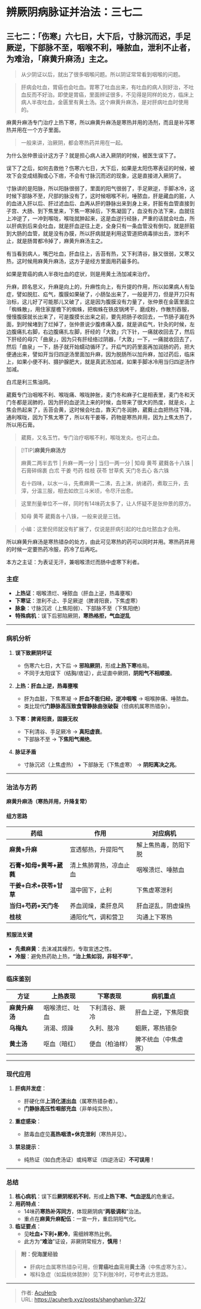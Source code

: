 # 辨厥阴病脉证并治法：三七二


## 三七二：「伤寒」六七日，大下后，寸脉沉而迟，手足厥逆，下部脉不至，咽喉不利，唾脓血，泄利不止者，为难治，「麻黄升麻汤」主之。

<!--more-->

> 从少阴证以后，就出了很多咽喉问题。所以阴证常常看到咽喉的问题。

> 肝病会吐血，胃癌也会吐血。胃寒了吐血出来，有吐血的病人则好治，不吐血反而不好治。即使是胃癌，里面辨证很多，不见得是同样的处方，临床上病人半夜吐血，金匮里有黄土汤。这个麻黄升麻汤，是对肝病吐血时使用的。

麻黄升麻汤专门治疗上热下寒，所以麻黄升麻汤是寒热并用的汤剂，而且是补泻寒热并用在一个方子里面。

> 一般来讲，治厥阴，都会寒热药并用在一起。

为什么张仲景设计这方子？就是担心病人进入厥阴的时候，被医生误下了。

误下了之后，如何去救他？伤寒六七日，大下后，如果是太阳伤寒表证的时候，被攻下会变成结胸或心下痞，不会有寸脉沉而迟的现象，这是直接进入厥阴了。

寸脉讲的是阳脉，所以阳脉很弱了，里面的阳气很弱了，手足厥逆，手脚冰冷，这时候下部脉不至，尺部的脉没有了，这时候咽喉不利，唾脓血，肝是藏血的脏，人的血进入肝以后、肝过滤血后、血再从肝的静脉出来到身上来，肝脏有血管直接到子宫、大肠、到下焦里来，下焦一寒掉后，下焦凝固了，血没有办法下来，血就往上冲逆了，一冲到喉咙，喉咙就肿起来，这是血逆行经脉，严重的话就会吐血，所以肝病到后来会吐血，就是肝血逆往上走，全身只有一条血管没有倒勾，就是肝脏到大肠的血管，就是没有办膜，所以肝病就是利用这管道把病毒排出去，泄利不止，就是肠胃都冷掉了，麻黄升麻汤主之。

有当看到病人，嘴巴吐血，肝血往上，舌苔有热，又下利清谷，脉又很弱，又寒又热，这时候用麻黄升麻汤，这方子是经方里面用药最多的。

如果是胃癌的病人半夜吐血的症状，则是用黄土汤加减来治疗。

升麻，顾名思义，升麻是向上的，升麻性向上，有升提的作用，所以如果病人有坠症，譬如脱肛、疝气，腹膜如果破了，小肠坠出来了，一般是开刀，但是开刀只有治标，这儿好了可能那儿又破了，这是因为腹膜没有力量了，张仲景在金匮里面立「蜘蛛散」，用住家屋檐下的蜘蛛，把蜘蛛在铁皮锅烤干，磨成粉，作散剂吞服，慢慢腹膜就长出来了，可是腹摸长出来之前，要先把肠子收回去，一节肠子漏在外面，到时候堵到了烂掉了，张仲景说少腹疼痛入腹，就是讲疝气，针灸的时候，左边腹痛扎右脚，右边腹痛扎左脚，肝经的「大敦」穴下针，一痛就收回去了，然后下肝经的母穴「曲泉」，因为只有肝经络过阴器，「大敦」一下，一痛就收回去了，然后「曲泉」一下，肠子就开始蠕动循环了。开疝气的药里面再加润肠的药，把大便通出来，譬如开当归四逆汤里面加升麻，因为脱肠所以加升麻，加过药后，临床上，如果小便不利、摄护腺肥大，就是真武汤加减，如果手脚冰冷用当归四逆汤作加减。

白朮是利三焦油网。

葳蕤专门治咽喉不利、喉咙痛、喉咙肿胀，麦门冬和麻子仁是相表里，麦门冬和天门冬都是润肺的，因为肝的血逆流上来的时候，血带来了很大的热度，就是炎，上焦会热起来了，舌苔会黄，这时候会吐血，靠天门冬润肺，葳蕤止血把热往下降，通利喉咙，因为下焦太寒了，所以有干姜等，药物是寒热并用，因为上焦太热了，所以用石膏。

> 葳蕤，又名玉竹。专门治疗咽喉不利，喉咙发炎。也可止血。

> [!TIP]**麻黄升麻汤方**
>
> 麻黄二两半去节 | 升麻一两一分 | 当归一两一分 | 知母 黄芩 葳蕤各十八铢 | 石膏碎绵裹 白朮 干姜 芍药 桂枝 茯苓 甘草炙 天门冬去心 各六铢
>
> 右十四味，以水一斗，先煮麻黄一二沸，去上沫，纳诸药，煮取三升，去滓，分温三服，相去如炊三斗米顷，令尽汗出愈。

> 这里剂量单位不一样，同时有14味药太多了，让人怀疑不是张仲景的原方。

> 知母 黄芩 葳蕤各十八铢，一般来说是三钱。

> 小编：这里倪师就没有扩展了，仅说是肝病引起的吐血吐脓血才会用。

所以麻黄升麻汤是寒热错杂的处方，由此可见寒热的药可以同时并用。寒热药并用的时候一定要热药冷服，药冷了后再吃。

本方之主证：为表证无汗，兼咽喉溃烂而肠中虚寒下利者。

### **主症**  
- **上热证**：咽喉溃烂、唾脓血（肝血上逆，热毒壅喉）  
- **下寒证**：泄利不止、手足厥逆（脾肾阳衰，下焦虚寒）  
- **脉象**：寸脉沉迟（上焦阳弱）、下部脉不至（下焦阳绝）  
- **特殊病机**：误下后邪陷厥阴，**寒热格拒，气血逆乱**  

---

### **病机分析**  
1. **误下致厥阴坏证**  
   - 伤寒六七日，大下后 → **邪陷厥阴**，形成**上热下寒**格局。  
   - 不同于太阳误下（结胸/痞证），此证直中厥阴，**阴阳气不相顺接**。  

2. **上热：肝血上逆，热毒壅喉**  
   - 肝为血脏，下焦寒凝 → **肝血不能归经，逆冲咽喉** → 咽喉肿痛、唾脓血。  
   - 类比现代**门静脉高压致食管静脉曲张破裂**（但病机属寒热错杂）。  

3. **下寒：脾肾阳衰，固摄无权**  
   - 下利清谷、手足厥冷 → **真阳虚衰**。  
   - 下部脉不至 → **下焦阳气濒绝**。  

4. **脉证矛盾**  
   - 寸脉沉迟（上焦虚热） + 下部脉无（下焦虚寒） → **阴阳离决之兆**。  

---

### **治法与方药**  
**麻黄升麻汤（寒热并用，升降复常）**  
#### **组方思路**  
| 药组          | 作用                           | 对应病机               |  
|---------------|--------------------------------|------------------------|  
| **麻黄+升麻** | 宣透郁热，升提阳气            | 解上焦热毒，防阳下脱  |  
| **石膏+知母+黄芩+葳蕤** | 清上焦肺胃热，凉血止血 | 咽喉溃烂、唾脓血       |  
| **干姜+白术+茯苓+甘草** | 温中固下，止利          | 下焦虚寒泄利           |  
| **当归+芍药+天门冬** | 养血润燥，柔肝息风      | 肝血逆乱，阴虚燥热     |  
| **桂枝**      | 通阳化气，调和营卫            | 沟通上下寒热           |  

#### **煎服法关键**  
- **先煮麻黄**：去沫减其燥烈，专取宣透之性。  
- **冷服**：避免热药助上热，**“治上焦如羽，非轻不举”**。  

---

### **临床鉴别**  
| 方证          | 上热表现       | 下寒表现       | 病机重点           |  
|---------------|----------------|----------------|--------------------|  
| **麻黄升麻汤** | 咽喉溃烂、吐血 | 下利清谷、厥冷 | 肝血上逆，下焦阳衰 |  
| **乌梅丸**    | 消渴、烦躁     | 久利、肢冷     | 蛔厥，寒热错杂     |  
| **黄土汤**    | 呕血（暗红）   | 便血（柏油样） | 脾不统血（中焦虚寒） |  

---

### **现代应用**  
1. **肝病并发症**：  
   - 肝硬化伴**上消化道出血**（属寒热错杂者）。  
   - **门静脉高压性咽部充血**（非单纯实热）。  

2. **重症感染**：  
   - 脓毒血症见**高热咽溃+休克泄利**（寒热并见）。  

3. **禁忌提示**：  
   - 纯热证（如白虎汤证）或纯寒证（四逆汤证）**不可误用**！  

---

### **总结**  
1. **核心病机**：误下后**厥阴枢机不利**，形成**上热下寒、气血逆乱**的危重证。  
2. **用药特点**：  
   - 14味药**寒热补泻同方**，体现厥阴病“**两极调和**”治法。  
   - 重点在**麻黄升麻配伍**：一宣一升，重启阴阳气化。  
3. **临证要点**：  
   - 见**吐血+下利+厥冷**，需细辨寒热比例。  
   - 此方为“**难治**”证设，非厥阴常规方，**慎用**！  

> **附：倪海厦经验**  
> - 肝病吐血属寒热错杂可用，但**胃癌吐血**需用**黄土汤**（中焦虚寒为主）。  
> - 喉科急症（如扁桃体脓肿）见下利肢冷时，可参考此方思路。

---

> 作者: [AcuHerb](https://acuherb.xyz)  
> URL: https://acuherb.xyz/posts/shanghanlun-372/  

